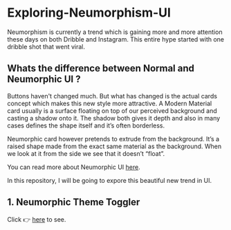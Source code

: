 # Exploring-Neumorphism-UI

Neumorphism is currently a trend which is gaining more and more attention these days on both Dribble and Instagram. This entire hype started with one dribble shot that went viral.

## Whats the difference between Normal and Neumorphic UI ?
Buttons haven't changed much. But what has changed is the actual cards concept which makes this new style more attractive.
A Modern Material card usually is a surface floating on top of our perceived background and casting a shadow onto it. The shadow both gives it depth and also in many cases defines the shape itself  and it’s often borderless.

Neumorphic card however pretends to extrude from the background. It’s a raised shape made from the exact same material as the background. When we look at it from the side we see that it doesn’t “float”.

You can read more about Neumorphic UI [here](https://uxdesign.cc/neumorphism-in-user-interfaces-b47cef3bf3a6).

In this repository, I will be going to expore this beautiful new trend in UI.

## 1. Neumorphic Theme Toggler
Click :point_right: [here](https://charmilgandhi.github.io/Exploring-Neumorphism-UI.io/Neumorphic_Toggler/toggler.html) to see.
